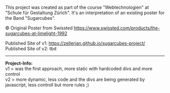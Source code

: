 This project was created as part of the course "Webtechnologien" at "Schule für Gestaltung Zürich". It's an interpretation of an existing poster for the Band "Sugarcubes".


© Original Poster from Swissted
https://www.swissted.com/products/the-sugarcubes-at-limelight-1992


Published Site of v1: https://zellerjan.github.io/sugarcubes-project/ <br>
Published Site of v2: tbd
________________
<b>Project-Info:</b><br>
v1 = was the first approach, more static with hardcoded divs and more control <br>
v2 = more dynamic, less code and the divs are being generated by javascript, less controll but more rules ;)
